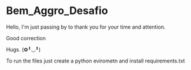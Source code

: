 # Bem_Aggro_Desafio

Hello, I'm just passing by to thank you for your time and attention.
 
Good correction

Hugs. (✿╹◡╹)

To run the files just create a python evirometn and install requirements.txt 